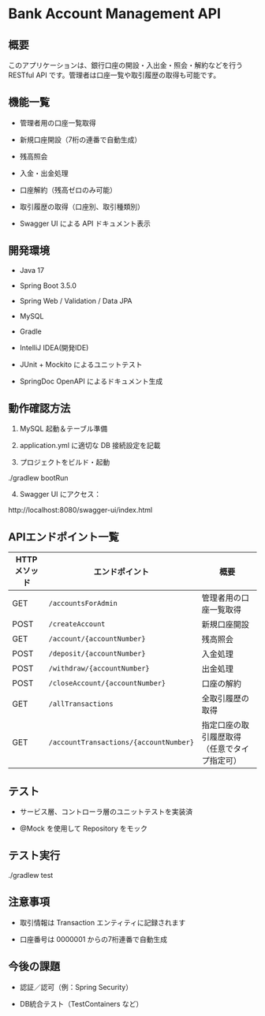 # Bank Account Management API

## 概要

このアプリケーションは、銀行口座の開設・入出金・照会・解約などを行う RESTful API
です。管理者は口座一覧や取引履歴の取得も可能です。

## 機能一覧

- 管理者用の口座一覧取得

- 新規口座開設（7桁の連番で自動生成）

- 残高照会

- 入金・出金処理

- 口座解約（残高ゼロのみ可能）

- 取引履歴の取得（口座別、取引種類別）

- Swagger UI による API ドキュメント表示

## 開発環境

- Java 17

- Spring Boot 3.5.0

- Spring Web / Validation / Data JPA

- MySQL

- Gradle

- IntelliJ IDEA(開発IDE)

- JUnit + Mockito によるユニットテスト

- SpringDoc OpenAPI によるドキュメント生成

## 動作確認方法

1. MySQL 起動＆テーブル準備

2. application.yml に適切な DB 接続設定を記載

3. プロジェクトをビルド・起動

./gradlew bootRun

4. Swagger UI にアクセス：

http://localhost:8080/swagger-ui/index.html

## APIエンドポイント一覧

| HTTPメソッド | エンドポイント                                | 概要                     |
|----------|----------------------------------------|------------------------|
| GET      | `/accountsForAdmin`                    | 管理者用の口座一覧取得            |
| POST     | `/createAccount`                       | 新規口座開設                 |
| GET      | `/account/{accountNumber}`             | 残高照会                   |
| POST     | `/deposit/{accountNumber}`             | 入金処理                   |
| POST     | `/withdraw/{accountNumber}`            | 出金処理                   |
| POST     | `/closeAccount/{accountNumber}`        | 口座の解約                  |
| GET      | `/allTransactions`                     | 全取引履歴の取得               |
| GET      | `/accountTransactions/{accountNumber}` | 指定口座の取引履歴取得（任意でタイプ指定可） |

## テスト

- サービス層、コントローラ層のユニットテストを実装済

- @Mock を使用して Repository をモック

## テスト実行

./gradlew test

## 注意事項

- 取引情報は Transaction エンティティに記録されます

- 口座番号は 0000001 からの7桁連番で自動生成

## 今後の課題

- 認証／認可（例：Spring Security）

- DB統合テスト（TestContainers など）

